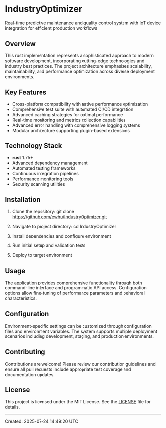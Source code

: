 <!-- fallback_IndustryOptimizer_20250724144920_87370 -->

# IndustryOptimizer

Real-time predictive maintenance and quality control system with IoT device integration for efficient production workflows

## Overview

This rust implementation represents a sophisticated approach to modern software development, incorporating cutting-edge technologies and industry best practices. The project architecture emphasizes scalability, maintainability, and performance optimization across diverse deployment environments.

## Key Features

- Cross-platform compatibility with native performance optimization
- Comprehensive test suite with automated CI/CD integration
- Advanced caching strategies for optimal performance
- Real-time monitoring and metrics collection capabilities
- Advanced error handling with comprehensive logging systems
- Modular architecture supporting plugin-based extensions

## Technology Stack

- **rust** 1.75+
- Advanced dependency management
- Automated testing frameworks
- Continuous integration pipelines
- Performance monitoring tools
- Security scanning utilities

## Installation

1. Clone the repository:
   git clone https://github.com/ewhu/IndustryOptimizer.git

2. Navigate to project directory:
   cd IndustryOptimizer

3. Install dependencies and configure environment

4. Run initial setup and validation tests

5. Deploy to target environment

## Usage

The application provides comprehensive functionality through both command-line interface and programmatic API access. Configuration options allow fine-tuning of performance parameters and behavioral characteristics.

## Configuration

Environment-specific settings can be customized through configuration files and environment variables. The system supports multiple deployment scenarios including development, staging, and production environments.

## Contributing

Contributions are welcome! Please review our contribution guidelines and ensure all pull requests include appropriate test coverage and documentation updates.

## License

This project is licensed under the MIT License. See the [LICENSE](https://github.com/ewhu/IndustryOptimizer/blob/main/LICENSE) file for details.

---
Created: 2025-07-24 14:49:20 UTC

